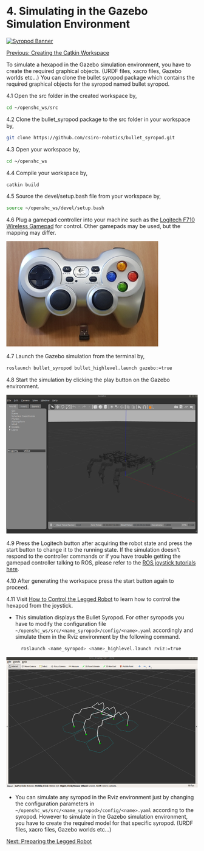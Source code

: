 # 4. Simulating in the Gazebo Simulation Environment

[![Syropod Banner](https://i.imgur.com/QyMTwG3.jpg "CSIRO Robotics")](https://research.csiro.au/robotics/)

[Previous: Creating the Catkin Workspace](shc_pc_create_workspace.md)

To simulate a hexapod in the Gazebo simulation environment, you have to create the required graphical objects. (URDF files, xacro files, Gazebo worlds etc...) You can clone the bullet syropod package which contains the required graphical objects for the syropod named bullet syropod.

4.1 Open the src folder in the created workspace by,

```bash
cd ~/openshc_ws/src
```

4.2 Clone the bullet_syropod package to the src folder in your workspace by,

```bash
git clone https://github.com/csiro-robotics/bullet_syropod.git
```

4.3 Open your workspace by,

```bash
cd ~/openshc_ws
```

4.4 Compile your workspace by,

```bash
catkin build
```

4.5 Source the devel/setup.bash file from your workspace by,

```bash
source ~/openshc_ws/devel/setup.bash
```

4.6 Plug a gamepad controller into your machine such as the [Logitech F710 Wireless Gamepad](https://www.logitechg.com/en-au/products/gamepads/f710-wireless-gamepad.940-000119.html) for control. Other gamepads may be used, but the mapping may differ.

![joystick](media/joystick.jpg "Logitech Joystick")

4.7 Launch the Gazebo simulation from the terminal by,

```bash
roslaunch bullet_syropod bullet_highlevel.launch gazebo:=true
```

4.8 Start the simulation by clicking the play button on the Gazebo environment.

![gazebo_simulation](media/gazebo_simulation.png "Gazebo Simulation")

4.9 Press the Logitech button after acquiring the robot state and press the start button to change it to the running state. If the simulation doesn't respond to the controller commands or if you have trouble getting the gamepad controller talking to ROS, please refer to the [ROS joystick tutorials here](http://wiki.ros.org/joy/Tutorials).

4.10 After generating the workspace press the start button again to proceed.

4.11 Visit [How to Control the Legged Robot](shc_guide_hexapod.md) to learn how to control the hexapod from the joystick.

* This simulation displays the Bullet Syropod. For other syropods you have to modify the configuration file `~/openshc_ws/src/<name_syropod>/config/<name>.yaml` accordingly and simulate them in the Rviz environment by the following command.

  ```bash
    roslaunch <name_syropod> <name>_highlevel.launch rviz:=true
  ```

![rviz_simulation](media/rviz_simulation.png "Rviz Simulation")

* You can simulate any syropod in the Rviz environment just by changing the configuration parameters in `~/openshc_ws/src/<name_syropod>/config/<name>.yaml` according to the syropod. However to simulate in the Gazebo simulation environment, you have to create the required model for that specific syropod. (URDF files, xacro files, Gazebo worlds etc...)

[Next: Preparing the Legged Robot](shc_pc_prepare_hexapod.md)
